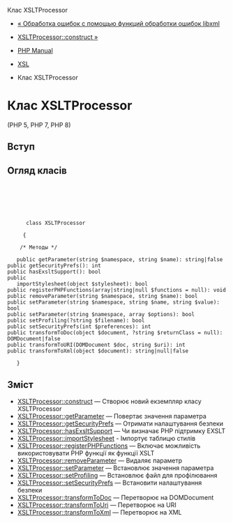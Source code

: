 Клас XSLTProcessor

-   [« Обработка ошибок с помощью функций обработки ошибок libxml](xsl.examples-errors.html)
    
-   [XSLTProcessor::construct »](xsltprocessor.construct.md)
    
-   [PHP Manual](index.md)
    
-   [XSL](book.xsl.md)
    
-   Клас XSLTProcessor
    

# Клас XSLTProcessor

(PHP 5, PHP 7, PHP 8)

## Вступ

## Огляд класів

```classsynopsis

     
    

    
     
      class XSLTProcessor
     
     {

    /* Методы */
    
   public getParameter(string $namespace, string $name): string|false
public getSecurityPrefs(): int
public hasExsltSupport(): bool
public
   importStylesheet(object $stylesheet): bool
public registerPHPFunctions(array|string|null $functions = null): void
public removeParameter(string $namespace, string $name): bool
public setParameter(string $namespace, string $name, string $value): bool
public setParameter(string $namespace, array $options): bool
public setProfiling(?string $filename): bool
public setSecurityPrefs(int $preferences): int
public transformToDoc(object $document, ?string $returnClass = null): DOMDocument|false
public transformToURI(DOMDocument $doc, string $uri): int
public transformToXml(object $document): string|null|false

   }
```

## Зміст

-   [XSLTProcessor::construct](xsltprocessor.construct.md) — Створює новий екземпляр класу XSLTProcessor
-   [XSLTProcessor::getParameter](xsltprocessor.getparameter.md) — Повертає значення параметра
-   [XSLTProcessor::getSecurityPrefs](xsltprocessor.getsecurityprefs.md) — Отримати налаштування безпеки
-   [XSLTProcessor::hasExsltSupport](xsltprocessor.hasexsltsupport.md) — Чи визначає PHP підтримку EXSLT
-   [XSLTProcessor::importStylesheet](xsltprocessor.importstylesheet.md) - Імпортує таблицю стилів
-   [XSLTProcessor::registerPHPFunctions](xsltprocessor.registerphpfunctions.md) — Включає можливість використовувати PHP функції як функції XSLT
-   [XSLTProcessor::removeParameter](xsltprocessor.removeparameter.md) — Видаляє параметр
-   [XSLTProcessor::setParameter](xsltprocessor.setparameter.md) — Встановлює значення параметра
-   [XSLTProcessor::setProfiling](xsltprocessor.setprofiling.md) — Встановлює файл для профілювання
-   [XSLTProcessor::setSecurityPrefs](xsltprocessor.setsecurityprefs.md) — Встановити налаштування безпеки
-   [XSLTProcessor::transformToDoc](xsltprocessor.transformtodoc.md) — Перетворює на DOMDocument
-   [XSLTProcessor::transformToUri](xsltprocessor.transformtouri.md) — Перетворює на URI
-   [XSLTProcessor::transformToXml](xsltprocessor.transformtoxml.md) — Перетворює на XML